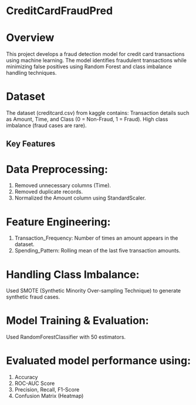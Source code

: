 # CreditCardFraudPred
# Overview
This project develops a fraud detection model for credit card transactions using machine learning. The model identifies fraudulent transactions while minimizing false positives using Random Forest and class imbalance handling techniques.

# Dataset
The dataset (creditcard.csv) from kaggle contains:
Transaction details such as Amount, Time, and Class (0 = Non-Fraud, 1 = Fraud).
High class imbalance (fraud cases are rare).

## Key Features
# Data Preprocessing:
1. Removed unnecessary columns (Time).
2. Removed duplicate records.
3. Normalized the Amount column using StandardScaler.

# Feature Engineering:
1. Transaction_Frequency: Number of times an amount appears in the dataset.
2. Spending_Pattern: Rolling mean of the last five transaction amounts.

# Handling Class Imbalance:
 Used SMOTE (Synthetic Minority Over-sampling Technique) to generate synthetic fraud cases.

# Model Training & Evaluation:
 Used RandomForestClassifier with 50 estimators.

# Evaluated model performance using:
1. Accuracy
2. ROC-AUC Score
3. Precision, Recall, F1-Score
4. Confusion Matrix (Heatmap)
